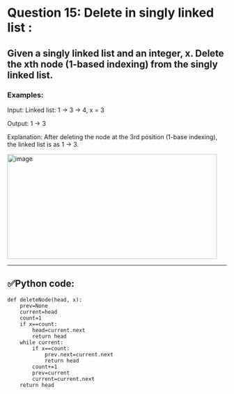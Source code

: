 # Question 15: Delete in singly linked list :

## Given a singly linked list and an integer, x. Delete the xth node (1-based indexing) from the singly linked list.

### Examples:

Input: Linked list: 1 -> 3 -> 4, x = 3

Output: 1 -> 3
 
Explanation: After deleting the node at the 3rd position (1-base indexing), the linked list is as 1 -> 3. 

<img width="481" height="241" alt="image" src="https://github.com/user-attachments/assets/930576b7-166f-4ade-8c48-7ec9802e635e" />

---
## ✅Python code:

```
def deleteNode(head, x):
    prev=None
    current=head
    count=1
    if x==count:
        head=current.next
        return head
    while current:
        if x==count:
            prev.next=current.next
            return head
        count+=1
        prev=current
        current=current.next
    return head
```
